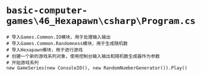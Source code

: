# `basic-computer-games\46_Hexapawn\csharp\Program.cs`

```
# 导入Games.Common.IO模块，用于处理输入输出
# 导入Games.Common.Randomness模块，用于生成随机数
# 导入Hexapawn模块，用于进行游戏
# 创建一个新的游戏系列对象，使用控制台输入输出和随机数生成器作为参数
# 开始游戏系列
new GameSeries(new ConsoleIO(), new RandomNumberGenerator()).Play()
```